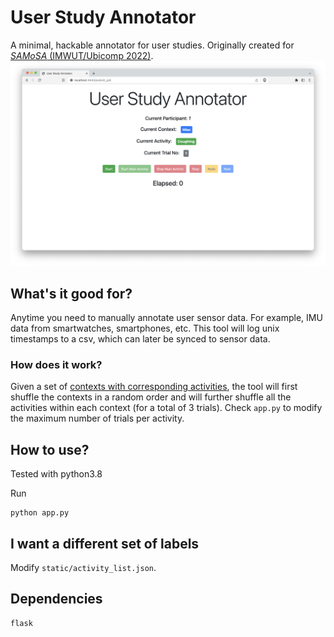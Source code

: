 # User Study Annotator
A minimal, hackable annotator for user studies. Originally created for [_SAMoSA_ (IMWUT/Ubicomp 2022)](https://vimal-mollyn.com/research/samosa-sensing-activities-with-motion-and-sub-sampled-audio/).
![Main page of the tool](media/Page2.png)

## What's it good for?
Anytime you need to manually annotate user sensor data. For example, IMU data from smartwatches, smartphones, etc. This tool will log unix timestamps to a csv, which can later be synced to sensor data.

### How does it work?
Given a set of [contexts with corresponding activities](static/activity_list.json), the tool will first shuffle the contexts in a random order and will further shuffle all the activities within each context (for a total of 3 trials). Check `app.py` to modify the maximum number of trials per activity.

## How to use?
Tested with python3.8  

Run
```
python app.py 
```

## I want a different set of labels
Modify `static/activity_list.json`.

## Dependencies
```
flask
```
